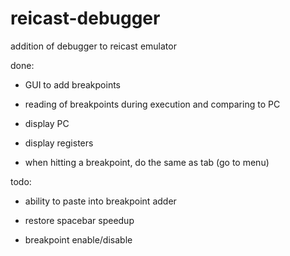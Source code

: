 # reicast-debugger
addition of debugger to reicast emulator

done:

* GUI to add breakpoints

* reading of breakpoints during execution and comparing to PC

* display PC

* display registers

* when hitting a breakpoint, do the same as tab (go to menu)

todo:

* ability to paste into breakpoint adder

* restore spacebar speedup

* breakpoint enable/disable